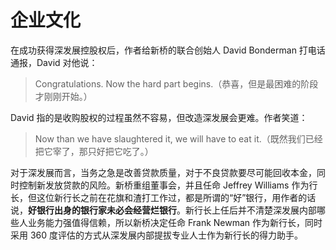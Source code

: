 # 企业文化
在成功获得深发展控股权后，作者给新桥的联合创始人 David Bonderman 打电话通报，David 对他说：

> Congratulations. Now the hard part begins.（恭喜，但是最困难的阶段才刚刚开始。）

David 指的是收购股权的过程虽然不容易，但改造深发展会更难。作者笑道：

> Now than we have slaughtered it, we will have to eat it.（既然我们已经把它宰了，那只好把它吃了。）

对于深发展而言，当务之急是改善贷款质量，对于不良贷款要尽可能回收本金，同时控制新发放贷款的风险。新桥重组董事会，并且任命 Jeffrey Williams 作为行长，但这位新行长之前在花旗和渣打工作过，都是所谓的“好”银行，用作者的话说，**好银行出身的银行家未必会经营烂银行**。新行长上任后并不清楚深发展内部哪些人业务能力强值得信赖，所以新桥决定任命 Frank Newman 作为新行长，同时采用 360 度评估的方式从深发展内部提拔专业人士作为新行长的得力助手。
